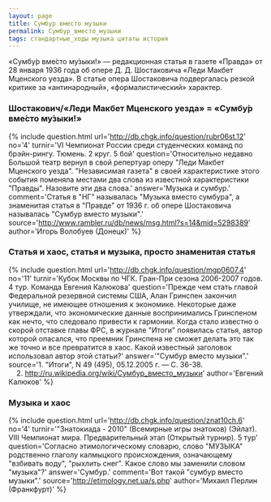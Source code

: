```yaml
---
layout: page
title: Сумбур вместо музыки
permalink: Сумбур_вместо_музыки
tags: стандартные_ходы музыка цитаты история
---
```

«Сумбу́р вме́сто му́зыки!» — редакционная статья в газете «Правда» от 28 января 1936 года об опере Д. Д. Шостаковича «Леди Макбет Мценского уезда». В статье опера Шостаковича подвергалась резкой критике за «антинародный», «формалистический» характер.

### Шостакович/«Леди Макбет Мценского уезда» = «Сумбу́р вме́сто му́зыки!» 

{% include question.html
url='http://db.chgk.info/question/rubr06st.12'
no='4'
turnir='VI Чемпионат России среди студенческих команд по брэйн-рингу. Тюмень. 2 круг. 5 бой'
question='Относительно недавно Большой театр вернул в свой репертуар оперу "Леди Макбет Мценского уезда". "Независимая газета" в своей характеристике этого события поменяла местами два слова из известной характеристики "Правды". Назовите эти два слова.'
answer='Музыка и сумбур.'
comment='Статья в "НГ" называлась "Музыка вместо сумбура", а знаменитая статья в "Правде" от 1936 г. об опере Шостаковича называлась "Сумбур вместо музыки".'
source='http://www.rambler.ru/db/news/msg.html?s=14&mid=5298389'
author='Игорь Волобуев (Донецк)'
 %}

### Статья и хаос, статья и музыка, просто знаменитая статья  

{% include question.html
url='http://db.chgk.info/question/mgp0607.4'
no='11'
turnir='Кубок Москвы по ЧГК. Гран-При сезона 2006-2007 годов.  4 тур. Команда Евгения Калюкова'
question='Прежде чем стать главой Федеральной резервной системы США, Алан Гринспен закончил училище, не имеющее отношения к экономике. Некоторые даже утверждали, что экономические данные воспринимались Гринспеном как нечто, что следовало привести к гармонии. Когда стало известно о скорой отставке главы ФРС, в журнале "Итоги" появилась статья, автор которой опасался, что преемник Гринспена не сможет делать это так же точно и все превратится в хаос. Какой известный заголовок использовал автор этой статьи?'
answer='"Сумбур вместо музыки".'
source='1. "Итоги", N 49 (495), 05.12.2005 г. — С. 36-38.<br>    2. http://ru.wikipedia.org/wiki/Сумбур_вместо_музыки'
author='Евгений Калюков'
 %}

### Музыка и хаос  

{% include question.html
url='http://db.chgk.info/question/znat10ch.6'
no='4'
turnir='"Знатокиада - 2010" (Всемирные игры знатоков) (Эйлат). VIII Чемпионат мира.  Предварительный этап (Открытый турнир). 5 тур'
question='Согласно этимологическому словарю, слово "МУЗЫКА" родственно глаголу калмыцкого происхождения, означающему "взбивать воду", "рыхлить снег". Какое слово мы заменили словом "музыка"?'
answer='Сумбур.'
comment='Вот такой "сумбур вместо музыки".'
source='http://etimology.net.ua/s.php'
author='Михаил Перлин (Франкфурт)'
 %}

   